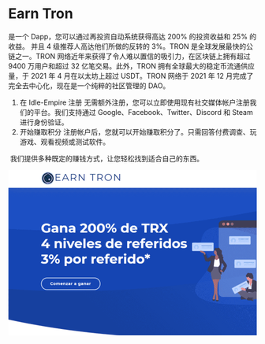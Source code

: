 # Earn Tron

是一个 Dapp，您可以通过再投资自动系统获得高达 200% 的投资收益和 25% 的收益。
并且 4 级推荐人高达他们所做的反转的 3%。TRON 是全球发展最快的公链之一。TRON 网络近年来获得了令人难以置信的吸引力，在区块链上拥有超过 9400 万用户和超过 32 亿笔交易。此外，TRON 拥有全球最大的稳定币流通供应量，于 2021 年 4 月在以太坊上超过 USDT。TRON 网络于 2021 年 12 月完成了完全去中心化，现在是一个纯粹的社区管理的 DAO。

1. 在 Idle-Empire 注册
无需额外注册，您可以立即使用现有社交媒体帐户注册我们的平台。我们支持通过 Google、Facebook、Twitter、Discord 和 Steam 进行身份验证。
1. 开始赚取积分
注册帐户后，您就可以开始赚取积分了。只需回答付费调查、玩游戏、观看视频或测试软件。

​       我们提供多种既定的赚钱方式，让您轻松找到适合自己的东西。

![earntron-dapp-high-risk-tron-image1_88a582e131b20326d715fe8edaeea6e9](earntron-dapp-high-risk-tron-image1_88a582e131b20326d715fe8edaeea6e9.png)

